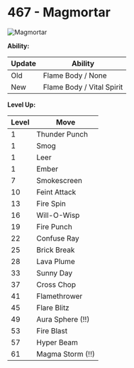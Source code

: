 # 467 - Magmortar
![][467]

**Ability:**

Update | Ability
---    | ---
Old    | Flame Body / None
New    | Flame Body / Vital Spirit

**Level Up:**

Level | Move
---   | ---
  1   | Thunder Punch
  1   | Smog
  1   | Leer
  1   | Ember
  7   | Smokescreen
 10   | Feint Attack
 13   | Fire Spin
 16   | Will-O-Wisp
 19   | Fire Punch
 22   | Confuse Ray
 25   | Brick Break
 28   | Lava Plume
 33   | Sunny Day
 37   | Cross Chop
 41   | Flamethrower
 45   | Flare Blitz
 49   | Aura Sphere (!!)
 53   | Fire Blast
 57   | Hyper Beam
 61   | Magma Storm (!!)



[467]: https://raw.githubusercontent.com/PokeAPI/sprites/master/sprites/pokemon/467.png "Magmortar"
